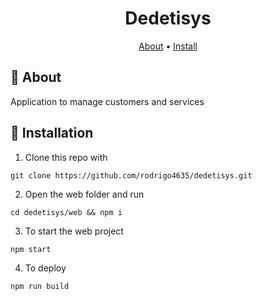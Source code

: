 <h1 align="center">Dedetisys</h1>

<p align="center">
 <a href="#about">About</a> •
 <a href="#installation">Install</a>
</p>

## :raised_hands: About <a name="about"></a>
Application to manage customers and services


## :wrench:	Installation <a name="installation"></a>
1. Clone this repo with

```console
git clone https://github.com/rodrigo4635/dedetisys.git
```

2. Open the web folder and run

```console
cd dedetisys/web && npm i
```

3. To start the web project
```console
npm start
```

4. To deploy
```console
npm run build
```